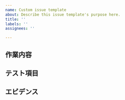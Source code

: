 ```yaml
---
name: Custom issue template
about: Describe this issue template's purpose here.
title: ''
labels: ''
assignees: ''

---
```


## 作業内容

## テスト項目

## エビデンス
